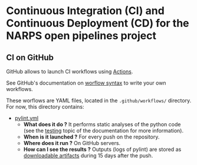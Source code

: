 # Continuous Integration (CI) and Continuous Deployment (CD) for the NARPS open pipelines project

## CI on GitHub

GitHub allows to launch CI workflows using [Actions](https://docs.github.com/en/actions).

See GitHub's documentation on [worflow syntax](https://docs.github.com/en/actions/using-workflows/workflow-syntax-for-github-actions) to write your own workflows.

These worflows are YAML files, located in the `.github/workflows/` directory. For now, this directory contains:

* [pylint.yml](.github/workflows/pylint.yml)
	* **What does it do ?** It performs static analyses of the python code (see the [testing](docs/testing.md) topic of the documentation for more information).
	* **When is it launched ?** For every push on the repository.
	* **Where does it run ?** On GitHub servers.
	* **How can I see the results ?** Outputs (logs of pylint) are stored as [downloadable artifacts](https://docs.github.com/en/actions/managing-workflow-runs/downloading-workflow-artifacts) during 15 days after the push.
